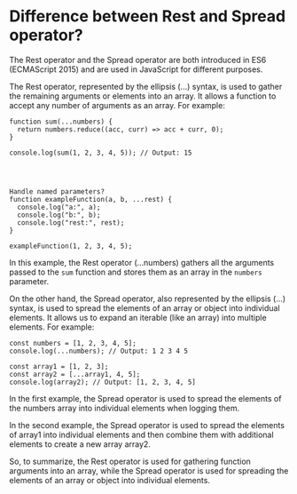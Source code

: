 #  Difference between Rest and Spread operator?

The Rest operator and the Spread operator are both introduced in ES6 (ECMAScript 2015) and are used in JavaScript for different purposes.

The Rest operator, represented by the ellipsis (...) syntax, is used to gather the remaining arguments or elements into an array. It allows a function to accept any number of arguments as an array. For example:

```
function sum(...numbers) {
  return numbers.reduce((acc, curr) => acc + curr, 0);
}

console.log(sum(1, 2, 3, 4, 5)); // Output: 15




Handle named parameters?
function exampleFunction(a, b, ...rest) {
  console.log("a:", a);
  console.log("b:", b);
  console.log("rest:", rest);
}

exampleFunction(1, 2, 3, 4, 5);

```

In this example, the Rest operator (...numbers) gathers all the arguments passed to the `sum` function and stores them as an array in the `numbers` parameter.


On the other hand, the Spread operator, also represented by the ellipsis (...) syntax, is used to spread the elements of an array or object into individual elements. It allows us to expand an iterable (like an array) into multiple elements. For example:

```
const numbers = [1, 2, 3, 4, 5];
console.log(...numbers); // Output: 1 2 3 4 5

const array1 = [1, 2, 3];
const array2 = [...array1, 4, 5];
console.log(array2); // Output: [1, 2, 3, 4, 5]
```

In the first example, the Spread operator is used to spread the elements of the numbers array into individual elements when logging them.

In the second example, the Spread operator is used to spread the elements of array1 into individual elements and then combine them with additional elements to create a new array array2.

So, to summarize, the Rest operator is used for gathering function arguments into an array, while the Spread operator is used for spreading the elements of an array or object into individual elements.